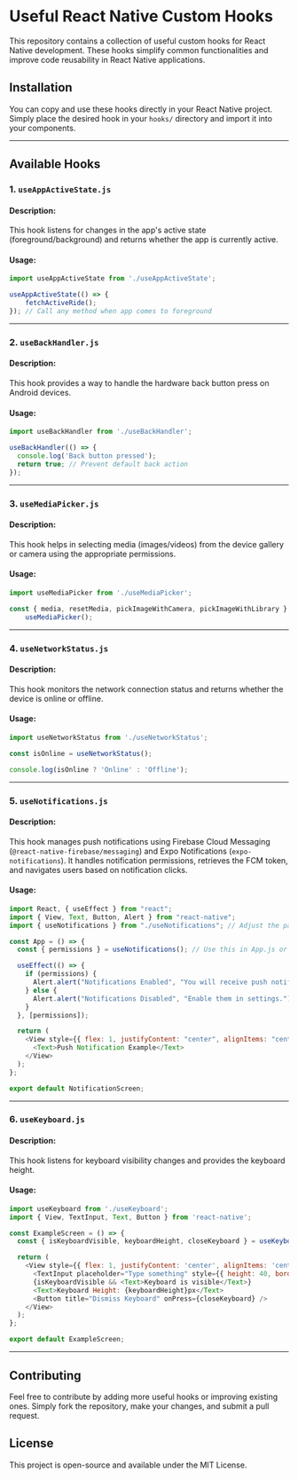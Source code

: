 # Useful React Native Custom Hooks

This repository contains a collection of useful custom hooks for React Native development. These hooks simplify common functionalities and improve code reusability in React Native applications.

## Installation

You can copy and use these hooks directly in your React Native project. Simply place the desired hook in your `hooks/` directory and import it into your components.

---

## Available Hooks

### 1. `useAppActiveState.js`

#### Description:
This hook listens for changes in the app's active state (foreground/background) and returns whether the app is currently active.

#### Usage:
```javascript
import useAppActiveState from './useAppActiveState';

useAppActiveState(() => {
    fetchActiveRide();
}); // Call any method when app comes to foreground
```

---

### 2. `useBackHandler.js`

#### Description:
This hook provides a way to handle the hardware back button press on Android devices.

#### Usage:
```javascript
import useBackHandler from './useBackHandler';

useBackHandler(() => {
  console.log('Back button pressed');
  return true; // Prevent default back action
});
```

---

### 3. `useMediaPicker.js`

#### Description:
This hook helps in selecting media (images/videos) from the device gallery or camera using the appropriate permissions.

#### Usage:
```javascript
import useMediaPicker from './useMediaPicker';

const { media, resetMedia, pickImageWithCamera, pickImageWithLibrary } =
    useMediaPicker();
```

---

### 4. `useNetworkStatus.js`

#### Description:
This hook monitors the network connection status and returns whether the device is online or offline.

#### Usage:
```javascript
import useNetworkStatus from './useNetworkStatus';

const isOnline = useNetworkStatus();

console.log(isOnline ? 'Online' : 'Offline');
```

---

### 5. `useNotifications.js`

#### Description:
This hook manages push notifications using Firebase Cloud Messaging (`@react-native-firebase/messaging`) and Expo Notifications (`expo-notifications`). It handles notification permissions, retrieves the FCM token, and navigates users based on notification clicks.

#### Usage:
```javascript
import React, { useEffect } from "react";
import { View, Text, Button, Alert } from "react-native";
import { useNotifications } from "./useNotifications"; // Adjust the path as needed

const App = () => {
  const { permissions } = useNotifications(); // Use this in App.js or RootNavigator.js,

  useEffect(() => {
    if (permissions) {
      Alert.alert("Notifications Enabled", "You will receive push notifications.");
    } else {
      Alert.alert("Notifications Disabled", "Enable them in settings.");
    }
  }, [permissions]);

  return (
    <View style={{ flex: 1, justifyContent: "center", alignItems: "center" }}>
      <Text>Push Notification Example</Text>
    </View>
  );
};

export default NotificationScreen;
```

---

### 6. `useKeyboard.js`

#### Description:
This hook listens for keyboard visibility changes and provides the keyboard height.

#### Usage:
```javascript
import useKeyboard from './useKeyboard';
import { View, TextInput, Text, Button } from 'react-native';

const ExampleScreen = () => {
  const { isKeyboardVisible, keyboardHeight, closeKeyboard } = useKeyboard();

  return (
    <View style={{ flex: 1, justifyContent: 'center', alignItems: 'center' }}>
      <TextInput placeholder="Type something" style={{ height: 40, borderBottomWidth: 1, width: '80%' }} />
      {isKeyboardVisible && <Text>Keyboard is visible</Text>}
      <Text>Keyboard Height: {keyboardHeight}px</Text>
      <Button title="Dismiss Keyboard" onPress={closeKeyboard} />
    </View>
  );
};

export default ExampleScreen;
```

---

## Contributing
Feel free to contribute by adding more useful hooks or improving existing ones. Simply fork the repository, make your changes, and submit a pull request.

## License
This project is open-source and available under the MIT License.

